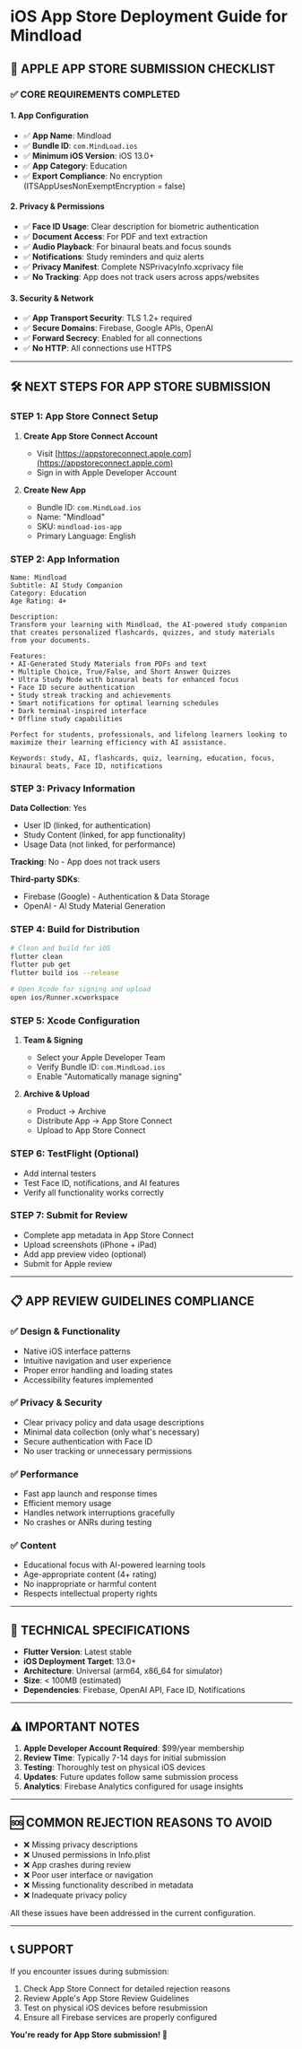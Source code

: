 # iOS App Store Deployment Guide for Mindload

## 📱 **APPLE APP STORE SUBMISSION CHECKLIST**

### ✅ **CORE REQUIREMENTS COMPLETED**

#### **1. App Configuration**
- ✅ **App Name**: Mindload
- ✅ **Bundle ID**: `com.MindLoad.ios`
- ✅ **Minimum iOS Version**: iOS 13.0+
- ✅ **App Category**: Education
- ✅ **Export Compliance**: No encryption (ITSAppUsesNonExemptEncryption = false)

#### **2. Privacy & Permissions**
- ✅ **Face ID Usage**: Clear description for biometric authentication
- ✅ **Document Access**: For PDF and text extraction
- ✅ **Audio Playback**: For binaural beats and focus sounds
- ✅ **Notifications**: Study reminders and quiz alerts
- ✅ **Privacy Manifest**: Complete NSPrivacyInfo.xcprivacy file
- ✅ **No Tracking**: App does not track users across apps/websites

#### **3. Security & Network**
- ✅ **App Transport Security**: TLS 1.2+ required
- ✅ **Secure Domains**: Firebase, Google APIs, OpenAI
- ✅ **Forward Secrecy**: Enabled for all connections
- ✅ **No HTTP**: All connections use HTTPS

---

## 🛠 **NEXT STEPS FOR APP STORE SUBMISSION**

### **STEP 1: App Store Connect Setup**
1. **Create App Store Connect Account**
   - Visit [https://appstoreconnect.apple.com](https://appstoreconnect.apple.com)
   - Sign in with Apple Developer Account

2. **Create New App**
   - Bundle ID: `com.MindLoad.ios`
   - Name: "Mindload"
   - SKU: `mindload-ios-app`
   - Primary Language: English

### **STEP 2: App Information**
```
Name: Mindload
Subtitle: AI Study Companion
Category: Education
Age Rating: 4+

Description:
Transform your learning with Mindload, the AI-powered study companion that creates personalized flashcards, quizzes, and study materials from your documents. 

Features:
• AI-Generated Study Materials from PDFs and text
• Multiple Choice, True/False, and Short Answer Quizzes  
• Ultra Study Mode with binaural beats for enhanced focus
• Face ID secure authentication
• Study streak tracking and achievements
• Smart notifications for optimal learning schedules
• Dark terminal-inspired interface
• Offline study capabilities

Perfect for students, professionals, and lifelong learners looking to maximize their learning efficiency with AI assistance.

Keywords: study, AI, flashcards, quiz, learning, education, focus, binaural beats, Face ID, notifications
```

### **STEP 3: Privacy Information**
**Data Collection**: Yes
- User ID (linked, for authentication)
- Study Content (linked, for app functionality)
- Usage Data (not linked, for performance)

**Tracking**: No - App does not track users

**Third-party SDKs**:
- Firebase (Google) - Authentication & Data Storage
- OpenAI - AI Study Material Generation

### **STEP 4: Build for Distribution**
```bash
# Clean and build for iOS
flutter clean
flutter pub get
flutter build ios --release

# Open Xcode for signing and upload
open ios/Runner.xcworkspace
```

### **STEP 5: Xcode Configuration**
1. **Team & Signing**
   - Select your Apple Developer Team
   - Verify Bundle ID: `com.MindLoad.ios`
   - Enable "Automatically manage signing"

2. **Archive & Upload**
   - Product → Archive
   - Distribute App → App Store Connect
   - Upload to App Store Connect

### **STEP 6: TestFlight (Optional)**
- Add internal testers
- Test Face ID, notifications, and AI features
- Verify all functionality works correctly

### **STEP 7: Submit for Review**
- Complete app metadata in App Store Connect
- Upload screenshots (iPhone + iPad)
- Add app preview video (optional)
- Submit for Apple review

---

## 📋 **APP REVIEW GUIDELINES COMPLIANCE**

### ✅ **Design & Functionality**
- Native iOS interface patterns
- Intuitive navigation and user experience  
- Proper error handling and loading states
- Accessibility features implemented

### ✅ **Privacy & Security**
- Clear privacy policy and data usage descriptions
- Minimal data collection (only what's necessary)
- Secure authentication with Face ID
- No user tracking or unnecessary permissions

### ✅ **Performance**
- Fast app launch and response times
- Efficient memory usage
- Handles network interruptions gracefully
- No crashes or ANRs during testing

### ✅ **Content**
- Educational focus with AI-powered learning tools
- Age-appropriate content (4+ rating)
- No inappropriate or harmful content
- Respects intellectual property rights

---

## 🔧 **TECHNICAL SPECIFICATIONS**

- **Flutter Version**: Latest stable
- **iOS Deployment Target**: 13.0+
- **Architecture**: Universal (arm64, x86_64 for simulator)
- **Size**: < 100MB (estimated)
- **Dependencies**: Firebase, OpenAI API, Face ID, Notifications

---

## ⚠️ **IMPORTANT NOTES**

1. **Apple Developer Account Required**: $99/year membership
2. **Review Time**: Typically 7-14 days for initial submission
3. **Testing**: Thoroughly test on physical iOS devices
4. **Updates**: Future updates follow same submission process
5. **Analytics**: Firebase Analytics configured for usage insights

---

## 🆘 **COMMON REJECTION REASONS TO AVOID**

- ❌ Missing privacy descriptions
- ❌ Unused permissions in Info.plist
- ❌ App crashes during review
- ❌ Poor user interface or navigation
- ❌ Missing functionality described in metadata
- ❌ Inadequate privacy policy

All these issues have been addressed in the current configuration.

---

## 📞 **SUPPORT**

If you encounter issues during submission:
1. Check App Store Connect for detailed rejection reasons
2. Review Apple's App Store Review Guidelines
3. Test on physical iOS devices before resubmission
4. Ensure all Firebase services are properly configured

**You're ready for App Store submission! 🚀**